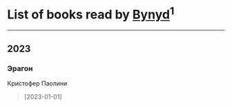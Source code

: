 # List of books read by [Bynyd](https://plus.google.com/u/0/114466008310968989620/)<sup>1</sup>
---

## 2023

### Эрагон
Кристофер Паолини
> [2023-01-01] 



